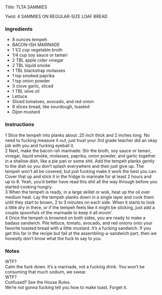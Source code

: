 <!DOCTYPE HTML PUBLIC "-//W3C//DTD HTML 4.0 Transitional//EN">
<html>
  <head>
  <title>TLTA SAMMIES</title><link rel='stylesheet' href='style.css' type='text/css'><meta http-equiv="Content-Style-Stype" content="text/css">
     <meta http-equiv="Content-Type" content="text/html;charset=utf-8">
     </head><body><div class="recipe" itemscope itemtype="http://schema.org/Recipe"><div class='header'><p class="title"><span class="label">Title:</span> <span itemprop="name">TLTA SAMMIES</span></p>
<p class="yields"><span class="label">Yield:</span> <span itemprop="recipeYield">4 SAMMIES ON REGULAR-SIZE LOAF BREAD</span></p>
</div><div class="ing"><h3>Ingredients</h3><ul class="ing"><li class="ing" itemprop="ingredients">8 ounces tempeh </li>
<li class="ing" itemprop="ingredients">BACON-ISH MARINADE </li>
<li class="ing" itemprop="ingredients">1 1/2 cup vegetable broth </li>
<li class="ing" itemprop="ingredients">1/4 cup soy sauce or tamari </li>
<li class="ing" itemprop="ingredients">2 TBL apple cider vinegar </li>
<li class="ing" itemprop="ingredients">2 TBL liquid smoke </li>
<li class="ing" itemprop="ingredients">1 TBL blackstrap molasses </li>
<li class="ing" itemprop="ingredients">1 tsp smoked paprika </li>
<li class="ing" itemprop="ingredients">1 tsp onion powder </li>
<li class="ing" itemprop="ingredients">3 clove garlic, sliced </li>
<li class="ing" itemprop="ingredients">1 TBL olive oil </li>
<li class="ing" itemprop="ingredients">Lettuce </li>
<li class="ing" itemprop="ingredients">Sliced tomatoes, avocado, and red onion </li>
<li class="ing" itemprop="ingredients">8 slices bread, like sourdough, toasted </li>
<li class="ing" itemprop="ingredients">Dijon mustard </li>
</ul>
</div>
<div class="instructions"><h3 class="Instructions">Instructions</h3><div itemprop="recipeInstructions"><p>1 Slice the tempeh into planks about .25 inch thick and 2 inches long. No need to fucking measure it out, just trust your 3rd grade teacher did an okay job with you and fucking eyeball it.<br>2 Next, make the bacon-ish marinade: Stir the broth, soy sauce or tamari, vinegar, liquid smoke, molasses, paprika, onion powder, and garlic together in a shallow dish, like a pie pan or some shit. Add the tempeh planks gently to the dish so you don’t splash everywhere and then just give up. The tempeh won’t all be covered, but just fucking make it work the best you can. Cover that up and stick it in the fridge to marinate for at least 2 hours and up to 8. Yeah, you’d better have read this shit all the way through before you started cooking hungry.<br>3 When the tempeh is ready, in a large skillet or wok, heat up the oil over medium heat. Lay the tempeh planks down in a single layer and cook them until they start to brown, 2 to 3 minutes on each side. When it starts to look a little dry in there, or if the tempeh feels like it might be sticking, just add a couple spoonfuls of the marinade to keep it all movin’.<br>4 Once the tempeh is browned on both sides, you are ready to make a badass sandwich. Pile lettuce, tomato, avocado, and red onions onto your favorite toasted bread with a little mustard. It’s a fucking sandwich. If you get this far in the recipe but fail at the assembling-a-sandwich part, then we honestly don’t know what the fuck to say to you.</p></div></div><div class="modifications"><h3 class="Notes">Notes</h3><p>WTF?<br> Calm the fuck down. It’s a marinade, not a fucking drink. You won’t be consuming that much sodium, we swear.<br> WTF?<br> Confused? See the House Rules.<br> We’re not gonna fucking tell you how to make toast. Forget it.</p></div></div>

</body>
</html>